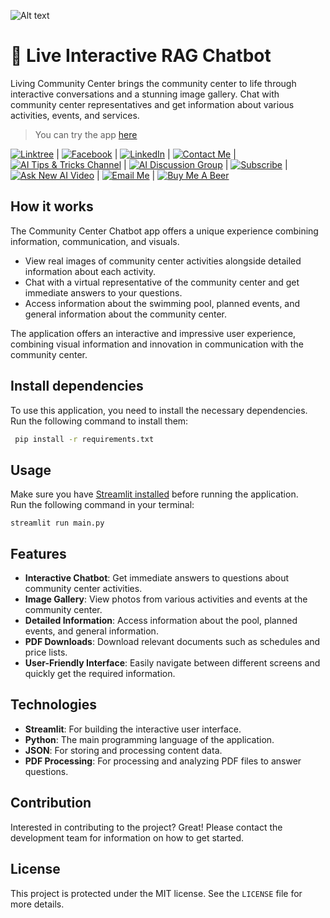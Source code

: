 ![Alt text](https://i.imgur.com/RhRQLLN.jpg)

# 👀 Live Interactive RAG Chatbot

Living Community Center brings the community center to life through interactive conversations and a stunning image gallery. Chat with community center representatives and get information about various activities, events, and services.

> You can try the app [here](https://sagi-chatbot.streamlit.app/)

[![Linktree](https://img.shields.io/badge/linktree-white?style=for-the-badge&logo=linktree&logoColor=43E55E)](https://linktr.ee/sagib?lt_utm_source=lt_share_link#373198503) |
[![Facebook](https://img.shields.io/badge/facebook-white?style=for-the-badge&logo=facebook&logoColor=0866FF)](https://www.facebook.com/sagi.baron) |
[![LinkedIn](https://img.shields.io/badge/linkedin-white?style=for-the-badge&logo=linkedin&logoColor=0A66C2)](https://www.linkedin.com/in/sagi-bar-on) |
[![Contact Me](https://img.shields.io/badge/CONTACT_ME-white?style=for-the-badge&logo=whatsapp&logoColor=25D366)](https://api.whatsapp.com/send?phone=972549995050) |
[![AI Tips & Tricks Channel](https://img.shields.io/badge/AI_TIPS_&_TRICKS_CHANNEL-white?style=for-the-badge&logo=whatsapp&logoColor=25D366)](https://whatsapp.com/channel/0029Vaj33VkEawds11JP9o1c) |
[![AI Discussion Group](https://img.shields.io/badge/AI_DISCUSSION_GROUP-white?style=for-the-badge&logo=whatsapp&logoColor=25D366)](https://whatsapp.com/channel/0029Vaj33VkEawds11JP9o1c) |
[![Subscribe](https://img.shields.io/badge/Subscribe_to_my_YouTube_channel-white?style=for-the-badge&logo=youtube&logoColor=FF0000)](https://www.youtube.com/@SagiBaron) |
[![Ask New AI Video](https://img.shields.io/badge/Ask_For_New_AI_Video-white?style=for-the-badge&logo=GoogleForms&logoColor=7248B9)](https://forms.gle/b5hw4Rfe6ZtXuiQV6) |
[![Email Me](https://img.shields.io/badge/email_me-white?style=for-the-badge&logo=gmail&logoColor=EA4335)](mailto:sagi.baron76@gmail.com) |
[![Buy Me A Beer](https://img.shields.io/badge/Buy_Me_A_Beer-white?style=for-the-badge&logo=buymeacoffee&logoColor=FFDD00)](https://buymeacoffee.com/sagibar)

## How it works

The Community Center Chatbot app offers a unique experience combining information, communication, and visuals.

- View real images of community center activities alongside detailed information about each activity.
- Chat with a virtual representative of the community center and get immediate answers to your questions.
- Access information about the swimming pool, planned events, and general information about the community center.

The application offers an interactive and impressive user experience, combining visual information and innovation in communication with the community center.

## Install dependencies

To use this application, you need to install the necessary dependencies.  
Run the following command to install them:

```sh
 pip install -r requirements.txt
```

## Usage

Make sure you have [Streamlit installed](https://docs.streamlit.io/) before running the application.  
Run the following command in your terminal:

```
streamlit run main.py
```

## Features

- **Interactive Chatbot**: Get immediate answers to questions about community center activities.
- **Image Gallery**: View photos from various activities and events at the community center.
- **Detailed Information**: Access information about the pool, planned events, and general information.
- **PDF Downloads**: Download relevant documents such as schedules and price lists.
- **User-Friendly Interface**: Easily navigate between different screens and quickly get the required information.

## Technologies

- **Streamlit**: For building the interactive user interface.
- **Python**: The main programming language of the application.
- **JSON**: For storing and processing content data.
- **PDF Processing**: For processing and analyzing PDF files to answer questions.

## Contribution

Interested in contributing to the project? Great! Please contact the development team for information on how to get started.

## License

This project is protected under the MIT license. See the `LICENSE` file for more details.
